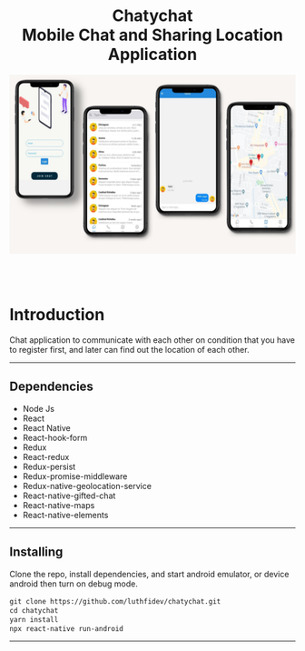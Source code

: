 <h1 align='center'>Chatychat<br>Mobile Chat and Sharing Location Application</h1>

<p align='center'>
    <img width="800" src='https://raw.githubusercontent.com/luthfidev/chatychat/master/src/public/chatychat.jpeg' />
</p>
<br>
<br>

# Introduction

Chat application to communicate with each other on condition that you have to register first, and later can find out the location of each other.

***

## Dependencies

* Node Js
* React
* React Native
* React-hook-form
* Redux
* React-redux
* Redux-persist
* Redux-promise-middleware
* Redux-native-geolocation-service
* React-native-gifted-chat
* React-native-maps
* React-native-elements

  
***

## Installing

Clone the repo, install dependencies, and start android emulator, or device android then turn on debug mode.

```shell
git clone https://github.com/luthfidev/chatychat.git
cd chatychat
yarn install
npx react-native run-android
```
***